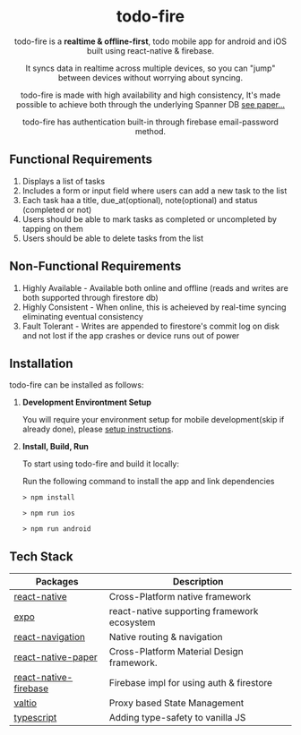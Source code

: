 <!-- markdownlint-configure-file {
  "MD013": {
    "code_blocks": false,
    "tables": false
  },
  "MD033": false,
  "MD041": false
} -->

<div align="center">

# todo-fire

todo-fire is a **realtime & offline-first**, todo mobile app for android and iOS built using react-native & firebase.

It syncs data in realtime across multiple devices, so you can "jump" between devices
without worrying about syncing.<br />

todo-fire is made with high availability and high consistency, It's made possible to achieve both through the underlying Spanner DB [see paper...][spanner-paper]
  
todo-fire has authentication built-in through firebase email-password method. 

</div>

## Functional Requirements
1. Displays a list of tasks
2. Includes a form or input field where users can add a new task to the list
3. Each task haa a title, due_at(optional), note(optional) and status (completed or not)
4. Users should be able to mark tasks as completed or uncompleted by tapping on them
5. Users should be able to delete tasks from the list

## Non-Functional Requirements
1. Highly Available - Available both online and offline (reads and writes are both supported through firestore db)
2. Highly Consistent - When online, this is acheieved by real-time syncing eliminating eventual consistency
3. Fault Tolerant - Writes are appended to firestore's commit log on disk and not lost if the app crashes or device runs out of power

## Installation

todo-fire can be installed as follows:

1. **Development Environtment Setup**

   You will require your environment setup for mobile development(skip if already done),
   please [setup instructions][react-native-env].

2. **Install, Build, Run**

   To start using todo-fire and build it locally:

   Run the following command to install the app and link dependencies

    ```shell
    > npm install
    ```
    
    ```shell
    > npm run ios
    ```
    
    ```shell
    > npm run android
    ```


## Tech Stack

| Packages               | Description                                  |
| ---------------------  | -------------------------------------------- |
| [react-native]         | Cross-Platform native framework              |
| [expo]                 | react-native supporting framework ecosystem  |
| [react-navigation]     | Native routing & navigation                  |
| [react-native-paper]   | Cross-Platform Material Design framework.    |
| [react-native-firebase]| Firebase impl for using auth & firestore     |
| [valtio]               | Proxy based State Management                 | 
| [typescript]           | Adding type-safety to vanilla JS             |

[react-native-paper]: https://github.com/callstack/react-native-paper
[react-native]: https://github.com/facebook/react-native
[react-navigation]: https://github.com/react-navigation/react-navigation
[expo]: https://github.com/expo/expo
[react-native-firebase]: https://github.com/invertase/react-native-firebase
[valtio]: https://github.com/pmndrs/valtio
[typescript]: https://github.com/microsoft/TypeScript
[react-native-env]: https://reactnative.dev/docs/environment-setup?guide=native
[spanner-paper]: http://research.google/pubs/pub52292.pdf
